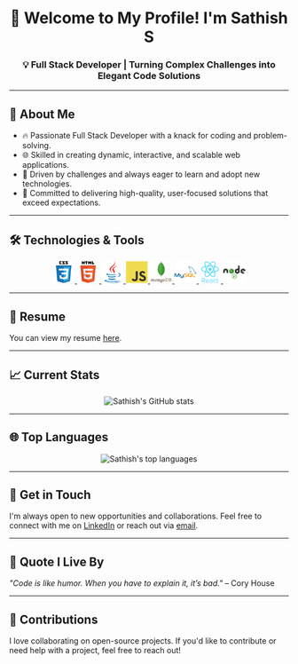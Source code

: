 <h1 align="center">🚀 Welcome to My Profile! I'm Sathish S</h1>
<h3 align="center">💡 Full Stack Developer | Turning Complex Challenges into Elegant Code Solutions</h3>

---

## 🌟 About Me
- 🔥 Passionate Full Stack Developer with a knack for coding and problem-solving.
- 🌐 Skilled in creating dynamic, interactive, and scalable web applications.
- 🎯 Driven by challenges and always eager to learn and adopt new technologies.
- 💪 Committed to delivering high-quality, user-focused solutions that exceed expectations.

---

## 🛠️ Technologies & Tools
<p align="center">
  <a href="https://www.w3schools.com/css/" target="_blank" rel="noreferrer"> <img src="https://raw.githubusercontent.com/devicons/devicon/master/icons/css3/css3-original-wordmark.svg" alt="CSS3" width="40" height="40"/> </a>
  <a href="https://www.w3.org/html/" target="_blank" rel="noreferrer"> <img src="https://raw.githubusercontent.com/devicons/devicon/master/icons/html5/html5-original-wordmark.svg" alt="HTML5" width="40" height="40"/> </a>
  <a href="https://www.java.com" target="_blank" rel="noreferrer"> <img src="https://raw.githubusercontent.com/devicons/devicon/master/icons/java/java-original.svg" alt="Java" width="40" height="40"/> </a>
  <a href="https://developer.mozilla.org/en-US/docs/Web/JavaScript" target="_blank" rel="noreferrer"> <img src="https://raw.githubusercontent.com/devicons/devicon/master/icons/javascript/javascript-original.svg" alt="JavaScript" width="40" height="40"/> </a>
  <a href="https://www.mongodb.com/" target="_blank" rel="noreferrer"> <img src="https://raw.githubusercontent.com/devicons/devicon/master/icons/mongodb/mongodb-original-wordmark.svg" alt="MongoDB" width="40" height="40"/> </a>
  <a href="https://www.mysql.com/" target="_blank" rel="noreferrer"> <img src="https://raw.githubusercontent.com/devicons/devicon/master/icons/mysql/mysql-original-wordmark.svg" alt="MySQL" width="40" height="40"/> </a>
  <a href="https://reactjs.org/" target="_blank" rel="noreferrer"> <img src="https://raw.githubusercontent.com/devicons/devicon/master/icons/react/react-original-wordmark.svg" alt="React" width="40" height="40"/> </a>
  <a href="https://nodejs.org/" target="_blank" rel="noreferrer"> <img src="https://raw.githubusercontent.com/devicons/devicon/master/icons/nodejs/nodejs-original-wordmark.svg" alt="Node.js" width="40" height="40"/> </a>
</p>

---

## 📄 Resume
You can view my resume [here](https://drive.google.com/file/d/1IpKm-fJPXiARuwcLlryltCHLJqNj5_uv/view?usp=sharing). 

---

## 📈 Current Stats
<p align="center">
  <img src="https://github-readme-stats.vercel.app/api?username=SathishS2202&show_icons=true&theme=highcontrast" alt="Sathish's GitHub stats" />
</p>

---

## 🌐 Top Languages
<p align="center">
  <img src="https://github-readme-stats.vercel.app/api/top-langs/?username=SathishS2202&layout=compact&theme=highcontrast" alt="Sathish's top languages" />
</p>

---


## 🤝 Get in Touch
I'm always open to new opportunities and collaborations. Feel free to connect with me on [LinkedIn](https://www.linkedin.com/in/sathish-s-666b11255/) or reach out via [email](mailto:your-email@example.com).

---

## 💬 Quote I Live By
_"Code is like humor. When you have to explain it, it’s bad."_ – Cory House

---

## 🌟 Contributions
I love collaborating on open-source projects. If you'd like to contribute or need help with a project, feel free to reach out!
